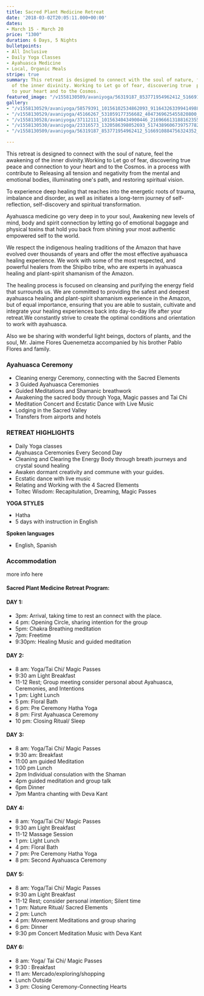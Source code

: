 ```yaml
---
title: Sacred Plant Medicine Retreat
date: '2018-03-02T20:05:11.000+00:00'
dates:
- March 15 - March 20
price: "1300"
duration: 6 Days, 5 Nights
bulletpoints:
- All Inclusive
- Daily Yoga Classes
- Ayahuasca Medicine
- Local, Organic Meals
stripe: true
summary: This retreat is designed to connect with the soul of nature, feel the awakening
  of the inner divinity. Working to Let go of fear, discovering true  peace and connection
  to your heart and to the Cosmos.
featured_image: "/v1558130509/avaniyoga/56319187_853771954962412_5166910884756324352_n.jpg"
gallery:
- "/v1558130529/avaniyoga/58579391_10156102534862093_9116432633994149888_n.jpg"
- "/v1558130529/avaniyoga/45166267_531059177356682_4047369625455820800_n.jpg"
- "/v1558130528/avaniyoga/37112111_10156340434900446_2169666131881623552_n.jpg"
- "/v1558130530/avaniyoga/23316573_1320586398052693_5174389606739757782_n.jpg"
- "/v1558130509/avaniyoga/56319187_853771954962412_5166910884756324352_n.jpg"

---
```

This retreat is designed to connect with the soul of nature, feel the awakening of the inner divinity.Working to Let go of fear, discovering true  peace and connection to your heart and to the Cosmos. in a process with contribute to  Releasing  all tension and negativity from the mental and emotional bodies, illuminating one's path, and restoring spiritual vision.
	
To experience deep healing that reaches into the energetic roots of trauma, imbalance and disorder, as well as initiates a long-term journey of self-reflection, self-discovery and spiritual transformation.

Ayahuasca medicine go very deep in to your soul,  Awakening  new levels of mind, body and spirit connection by letting go of emotional baggage and physical toxins that hold you back from shining your most authentic empowered self to the world. 

We  respect the indigenous healing traditions of the Amazon that have evolved over thousands of years and offer the most effective ayahuasca healing experience. We work with some of the most respected, and powerful healers from the Shipibo tribe, who are experts in ayahuasca healing and plant-spirit shamanism of the Amazon.

The healing process is focused on cleansing and purifying the energy field that surrounds us. We are committed to providing the safest and deepest ayahuasca healing and plant-spirit shamanism experience in the Amazon, but of equal importance, ensuring that you are able to sustain, cultivate and integrate your healing experiences back into day-to-day life after your retreat.We constantly strive to create the optimal conditions and orientation to work with ayahuasca.

Also we be sharing with wonderful light beings, doctors of plants, and the soul, Mr. Jaime Flores Quenemetza accompanied by his brother Pablo Flores and family. 


### Ayahuasca Ceremony
* Cleaning energy Ceremony, connecting with the Sacred  Elements
* 3 Guided Ayahuasca Ceremonies  
* Guided Meditations and Shamanic breathwork
* Awakening the sacred body through Yoga, Magic passes and Tai Chi
* Meditation Concert and Ecstatic Dance with Live Music
* Lodging in the Sacred Valley
* Transfers from airports and hotels

### RETREAT HIGHLIGHTS

* Daily Yoga classes
* Ayahuasca Ceremonies Every Second Day
* Cleaning and Clearing the Energy Body through  breath journeys and crystal sound healing 
* Awaken dormant creativity and commune with your guides.
* Ecstatic dance with live music
* Relating and Working with the 4 Sacred Elements 
* Toltec Wisdom: Recapitulation, Dreaming, Magic Passes




**YOGA STYLES**

* Hatha
* 5 days with instruction in English

**Spoken languages**

* English, Spanish

### Accommodation

more info here 

 

#### Sacred Plant Medicine Retreat Program:

#### DAY 1:  
* 3pm:  Arrival, taking time to rest an connect with the place.
* 4 pm: Opening Circle, sharing intention for the group
* 5pm:  Chakra Breathing meditation
* 7pm:  Freetime
* 9:30pm:  Healing Music and guided meditation

#### DAY 2:
* 8 am: Yoga/Tai Chi/ Magic Passes
* 9:30 am Light Breakfast
* 11-12 Rest; Group meeting consider personal about Ayahuasca, Ceremonies, and Intentions
* 1 pm:  Light Lunch
* 5 pm: Floral Bath
* 6 pm: Pre Ceremony Hatha Yoga
* 8 pm: First Ayahuasca Ceremony
* 10 pm: Closing Ritual/ Sleep

#### DAY 3:
* 8 am: Yoga/Tai Chi/ Magic Passes
* 9:30 am: Breakfast
* 11:00 am  guided Meditation 
* 1:00 pm Lunch
* 2pm  Individual consulation with the Shaman
* 4pm guided meditation and group talk
* 6pm Dinner
* 7pm Mantra chanting with Deva Kant


#### DAY 4:
* 8 am: Yoga/Tai Chi/ Magic Passes
* 9:30 am Light Breakfast
* 11-12 Massage Session
* 1 pm: Light Lunch
* 4 pm: Floral Bath
* 7 pm: Pre Ceremony Hatha Yoga
* 8 pm: Second Ayahuasca Ceremony


#### DAY 5:
* 8 am: Yoga/Tai Chi/ Magic Passes
* 9:30 am Light Breakfast
* 11-12 Rest; consider personal intention; Silent time
* 1 pm: Nature Ritual/ Sacred Elements
* 2 pm: Lunch
* 4 pm: Movement Meditations and group sharing
* 6 pm: Dinner
* 9:30 pm Concert Meditation Music with Deva Kant


#### DAY 6:
* 8 am: Yoga/ Tai Chi/ Magic Passes
* 9:30 :  Breakfast
* 11 am: Mercado/exploring/shopping 
* Lunch Outside
* 3 pm: Closing Ceremony-Connecting Hearts